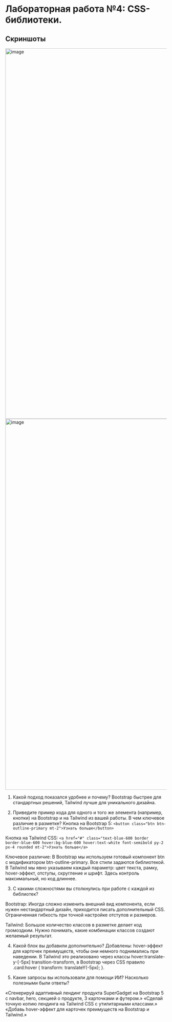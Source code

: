 # Лабораторная работа №4: CSS-библиотеки.

## Скриншоты

<img width="2146" height="1154" alt="image" src="https://github.com/user-attachments/assets/55891d26-cd2e-49c2-a2c4-524961e9f99c" />

<img width="2143" height="1156" alt="image" src="https://github.com/user-attachments/assets/07857458-5bc6-4139-9afa-757c69884d42" />


1. Какой подход показался удобнее и почему?
Bootstrap быстрее для стандартных решений, Tailwind лучше для уникального дизайна.

2. Приведите пример кода для одного и того же элемента (например,
кнопки) на Bootstrap и на Tailwind из вашей работы. В чем ключевое различие в разметке?
Кнопка на Bootstrap 5: `<button class="btn btn-outline-primary mt-2">Узнать больше</button>`

Кнопка на Tailwind CSS: `<a href="#" class="text-blue-600 border border-blue-600 hover:bg-blue-600 hover:text-white font-semibold py-2 px-4 rounded mt-2">Узнать больше</a>`


Ключевое различие:
В Bootstrap мы используем готовый компонент btn с модификатором btn-outline-primary. Все стили задаются библиотекой.
В Tailwind мы явно указываем каждый параметр: цвет текста, рамку, hover-эффект, отступы, скругление и шрифт. Здесь контроль максимальный, но код длиннее.

3. С какими сложностями вы столкнулись при работе с каждой из библиотек?

Bootstrap:
Иногда сложно изменить внешний вид компонента, если нужен нестандартный дизайн, приходится писать дополнительный CSS. Ограниченная гибкость при точной настройке отступов и размеров.

Tailwind:
Большое количество классов в разметке делает код громоздким. Нужно понимать, какие комбинации классов создают желаемый результат. 

4. Какой блок вы добавили дополнительно?
Добавлены: hover-эффект для карточек преимуществ, чтобы они немного поднимались при наведении.
В Tailwind это реализовано через классы hover:translate-y-[-5px] transition-transform, в Bootstrap через CSS правило .card:hover { transform: translateY(-5px); }.

5. Какие запросы вы использовали для помощи ИИ? Насколько полезными были ответы?

«Сгенерируй адаптивный лендинг продукта SuperGadget на Bootstrap 5 с navbar, hero, секцией о продукте, 3 карточками и футером.»
«Сделай точную копию лендинга на Tailwind CSS с утилитарными классами.»
«Добавь hover-эффект для карточек преимуществ на Bootstrap и Tailwind.»




